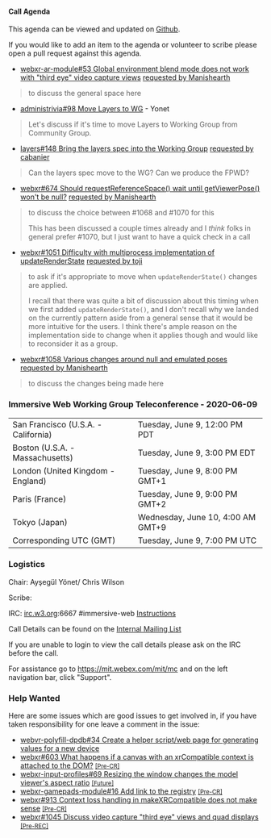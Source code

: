 #### Call Agenda

This agenda can be viewed and updated on [Github](https://github.com/immersive-web/administrivia/blob/master/meetings/wg/2020-06-02-Immersive_Web_Working_Group_Teleconference-agenda.md).

If you would like to add an item to the agenda or volunteer to scribe please open a pull request against this agenda.

* [webxr-ar-module#53 Global environment blend mode does not work with "third eye" video capture views](https://github.com/immersive-web/webxr-ar-module/issues/53) [requested by Manishearth](https://github.com/immersive-web/webxr-ar-module/issues/53#issuecomment-636097435)
> to discuss the general space here

* [administrivia#98 Move Layers to WG](https://github.com/immersive-web/administrivia/issues/98) - Yonet
> Let's discuss if it's time to move Layers to Working Group from Community Group.

* [layers#148 Bring the layers spec into the Working Group](https://github.com/immersive-web/layers/issues/148) [requested by cabanier](https://github.com/immersive-web/layers/issues/148#issuecomment-635583987)
> Can the layers spec move to the WG? Can we produce the FPWD?

* [webxr#674 Should requestReferenceSpace() wait until getViewerPose() won't be null?](https://github.com/immersive-web/webxr/issues/674) [requested by Manishearth](https://github.com/immersive-web/webxr/issues/674#issuecomment-636093725)
> to discuss the choice between #1068 and #1070 for this
>
>This has been discussed a couple times already and I _think_ folks in general prefer #1070, but I just want to have a quick check in a call

* [webxr#1051 Difficulty with multiprocess implementation of updateRenderState](https://github.com/immersive-web/webxr/issues/1051) [requested by toji](https://github.com/immersive-web/webxr/issues/1051#issuecomment-636089095)
> to ask if it's appropriate to move when `updateRenderState()` changes are applied.
>
>I recall that there was quite a bit of discussion about this timing when we first added `updateRenderState()`, and I don't recall why we landed on the currently pattern aside from a general sense that it would be more intuitive for the users. I think there's ample reason on the implementation side to change when it applies though and would like to reconsider it as a group.

* [webxr#1058 Various changes around null and emulated poses](https://github.com/immersive-web/webxr/pull/1058) [requested by Manishearth](https://github.com/immersive-web/webxr/pull/1058#issuecomment-632927233)
> to discuss the changes being made here

### Immersive Web Working Group Teleconference - 2020-06-09

<table>
<tr><td> San Francisco (U.S.A. - California) <td> Tuesday, June 9, 12:00 PM PDT
<tr><td> Boston (U.S.A. - Massachusetts) <td> Tuesday, June 9, 3:00 PM EDT
<tr><td> London (United Kingdom - England) <td> Tuesday, June 9, 8:00 PM GMT+1
<tr><td> Paris (France) <td> Tuesday, June 9, 9:00 PM GMT+2
<tr><td> Tokyo (Japan) <td> Wednesday, June 10, 4:00 AM GMT+9
<tr><td> Corresponding UTC (GMT) <td> Tuesday, June 9, 7:00 PM UTC
</table>

### Logistics

Chair: Ayşegül Yönet/ Chris Wilson

Scribe:

IRC: [irc.w3.org](http://irc.w3.org/):6667 #immersive-web [Instructions](https://github.com/immersive-web/administrivia/blob/master/IRC.md)

Call Details can be found on the [Internal Mailing List](https://lists.w3.org/Archives/Member/internal-immersive-web/2019Feb/0002.html)

If you are unable to login to view the call details please ask on the IRC before the call.

For assistance go to https://mit.webex.com/mit/mc  and on the left navigation bar, click "Support".

### Help Wanted

Here are some issues which are good issues to get involved in, if you have taken responsibility for one leave a comment in the issue:

- [webvr-polyfill-dpdb#34 Create a helper script/web page for generating values for a new device](https://github.com/immersive-web/webvr-polyfill-dpdb/issues/34)
- [webxr#603 What happens if a canvas with an xrCompatible context is attached to the DOM?](https://github.com/immersive-web/webxr/issues/603) [<small>[Pre-CR]</small>](https://api.github.com/repos/immersive-web/webxr/milestones/3)
- [webxr-input-profiles#69 Resizing the window changes the model viewer's aspect ratio](https://github.com/immersive-web/webxr-input-profiles/issues/69) [<small>[Future]</small>](https://api.github.com/repos/immersive-web/webxr-input-profiles/milestones/4)
- [webxr-gamepads-module#16 Add link to the registry](https://github.com/immersive-web/webxr-gamepads-module/issues/16) [<small>[Pre-CR]</small>](https://api.github.com/repos/immersive-web/webxr-gamepads-module/milestones/1)
- [webxr#913 Context loss handling in makeXRCompatible does not make sense](https://github.com/immersive-web/webxr/issues/913) [<small>[Pre-CR]</small>](https://api.github.com/repos/immersive-web/webxr/milestones/3)
- [webxr#1045 Discuss video capture "third eye" views and quad displays](https://github.com/immersive-web/webxr/issues/1045) [<small>[Pre-REC]</small>](https://api.github.com/repos/immersive-web/webxr/milestones/16)
